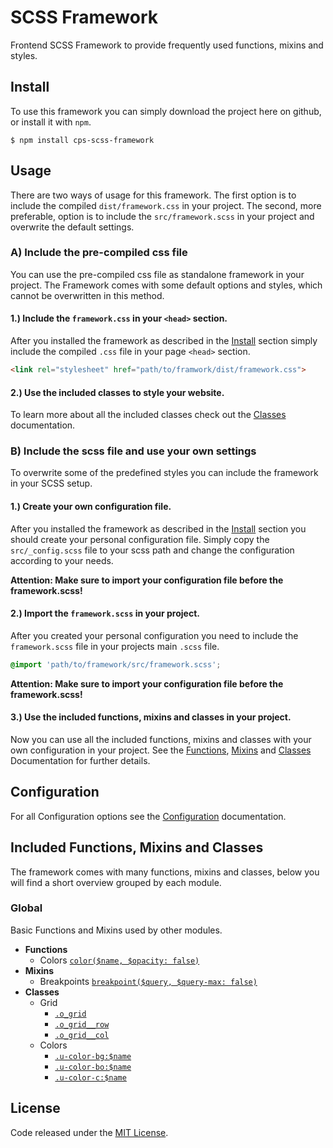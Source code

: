# SCSS Framework

Frontend SCSS Framework to provide frequently used functions, mixins and styles.

## Install

To use this framework you can simply download the project here on github, or install it with `npm`.

```text
$ npm install cps-scss-framework
```

## Usage

There are two ways of usage for this framework. The first option is to include the compiled `dist/framework.css` in your project. The second, more preferable, option is to include the `src/framework.scss` in your project and overwrite the default settings.

### A) Include the pre-compiled css file

You can use the pre-compiled css file as standalone framework in your project. The Framework comes with some default options and styles, which cannot be overwritten in this method.

#### 1.) Include the `framework.css` in your `<head>` section.

After you installed the framework as described in the [Install](#install) section simply include the compiled `.css` file in your page `<head>` section.

```html
<link rel="stylesheet" href="path/to/framwork/dist/framework.css">
```

#### 2.) Use the included classes to style your website.

To learn more about all the included classes check out the [Classes](#included-functions-mixins-and-classes) documentation.

### B) Include the scss file and use your own settings

To overwrite some of the predefined styles you can include the framework in your SCSS setup.

#### 1.) Create your own configuration file.

After you installed the framework as described in the [Install](#install) section you should create your personal configuration file. Simply copy the `src/_config.scss` file to your scss path and change the configuration according to your needs.

**Attention: Make sure to import your configuration file before the framework.scss!**

#### 2.) Import the `framework.scss` in your project.

After you created your personal configuration you need to include the `framework.scss` file in your projects main `.scss` file.

```scss
@import 'path/to/framework/src/framework.scss';
```

**Attention: Make sure to import your configuration file before the framework.scss!**

#### 3.) Use the included functions, mixins and classes in your project.

Now you can use all the included functions, mixins and classes with your own configuration in your project. See the [Functions](#included-functions-mixins-and-classes), [Mixins](#included-functions-mixins-and-classes) and [Classes](#included-functions-mixins-and-classes) Documentation for further details.

## Configuration

For all Configuration options see the [Configuration](/docs/configuration.md) documentation.

## Included Functions, Mixins and Classes

The framework comes with many functions, mixins and classes, below you will find a short overview grouped by each module.

### Global

Basic Functions and Mixins used by other modules.

* **Functions**
	* Colors [`color($name, $opacity: false)`](/docs/functions/colors.md)
* **Mixins**
	* Breakpoints [`breakpoint($query, $query-max: false)`](/docs/mixins/breakpoint.md)
* **Classes**
	* Grid
		* [`.o_grid`](/docs/classes/grid.md#o-grid)
		* [`.o_grid__row`](/docs/classes/grid.md#o-grid__row)
		* [`.o_grid__col`](/docs/classes/grid.md#o-grid__col)
	* Colors
    	* [`.u-color-bg:$name`](/docs/classes/colors.md#u-color-bg$name)
    	* [`.u-color-bo:$name`](/docs/classes/colors.md#u-color-bo$name)
    	* [`.u-color-c:$name`](/docs/classes/colors.md#u-color-c$name)

## License

Code released under the [MIT License](http://opensource.org/licenses/MIT).
